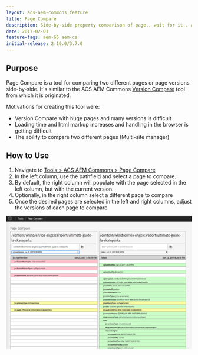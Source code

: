 ```yaml
---
layout: acs-aem-commons_feature
title: Page Compare
description: Side-by-side property comparison of page.. wait for it.. across versions!
date: 2017-02-01
feature-tags: aem-65 aem-cs
initial-release: 2.10.0/3.7.0
---
```


## Purpose

Page Compare is a tool for comparing two different pages or page versions side-by-side. It's similar to the ACS AEM Commons [Version Compare](/acs-aem-commons/features/version-compare/index.html) tool from which it is originated.

Motivations for creating this tool were:

* Version Compare with huge pages and many versions is difficult
* Loading time and html markup increases and handling in the browser is getting difficult
* The ability to compare two different pages (Multi-site manager)

## How to Use

1. Navigate to [Tools > ACS AEM Commons > Page Compare](http://localhost:4502/etc/acs-commons/page-compare.html)
2. In the left column, use the pathfield and select a page to compare.
3. By default, the right column will populate with the page selected in the left column, but with the current version.
4. Optionally, in the right column select a different page to compare
5. Once the desired pages are selected in the left and right columns, adjust the versions of each page to compare

![Page Compare](images/example.png)

